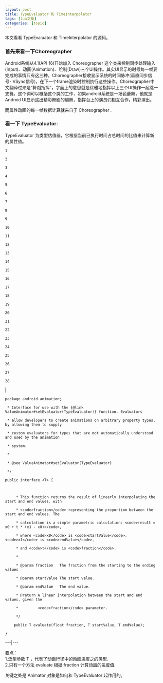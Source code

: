 ```yaml
---
layout: post
title: TypeEvaluator 和 TimeInterpolator 
tags: [lua文章]
categories: [topic]
---
```

本文看看 TypeEvaluator 和 TimeInterpolator 的源码。

### 首先来看一下Choreographer

Android系统从4.1(API 16)开始加入 Choreographer
这个类来控制同步处理输入(Input)、动画(Animation)、绘制(Draw)三个UI操作。其实UI显示的时候每一帧要完成的事情只有这三种。Choreographer接收显示系统的时间脉冲(垂直同步信号-
VSync信号)，在下一个frame渲染时控制执行这些操作。Choreographer中文翻译过来是”舞蹈指挥”，字面上的意思就是优雅地指挥以上三个UI操作一起跳一支舞。这个词可以概括这个类的工作，如果android系统是一场芭蕾舞，他就是Android
UI显示这出精彩舞剧的编舞，指挥台上的演员们相互合作，精彩演出。

而属性动画的每一帧数据计算就来自于 Choreographer .

### 看一下 TypeEvaluator:

TypeEvaluator 为类型估值器，它根据当前已执行时间占总时间的比值来计算新的属性值。

    
    
    1
    
    2
    
    3
    
    4
    
    5
    
    6
    
    7
    
    8
    
    9
    
    10
    
    11
    
    12
    
    13
    
    14
    
    15
    
    16
    
    17
    
    18
    
    19
    
    20
    
    21
    
    22
    
    23
    
    24
    
    25
    
    26
    
    27
    
    28

|

    
    
    package android.animation;
    
     * Interface for use with the {@link ValueAnimator#setEvaluator(TypeEvaluator)} function. Evaluators
    
     * allow developers to create animations on arbitrary property types, by allowing them to supply
    
     * custom evaluators for types that are not automatically understood and used by the animation
    
     * system.
    
     *
    
     * @see ValueAnimator#setEvaluator(TypeEvaluator)
    
     */
    
    public interface <T> {
    
        
    
         * This function returns the result of linearly interpolating the start and end values, with
    
         * <code>fraction</code> representing the proportion between the start and end values. The
    
         * calculation is a simple parametric calculation: <code>result = x0 + t * (x1 - x0)</code>,
    
         * where <code>x0</code> is <code>startValue</code>, <code>x1</code> is <code>endValue</code>,
    
         * and <code>t</code> is <code>fraction</code>.
    
         *
    
         * @param fraction   The fraction from the starting to the ending values
    
         * @param startValue The start value.
    
         * @param endValue   The end value.
    
         * @return A linear interpolation between the start and end values, given the
    
         *         <code>fraction</code> parameter.
    
         */
    
        public T evaluate(float fraction, T startValue, T endValue);
    
    }  
  
---|---  
  
要点：  
1.泛型参数 T ，代表了动画行径中的动画进度之的类型.  
2.只有一个方法 evaluate 根据 fraction 计算动画的进度值.

关键之处是 Animator 对象是如何和 TypeEvaluator 起作用的。